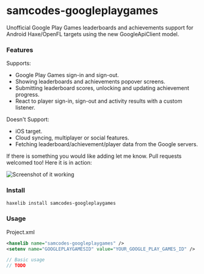# samcodes-googleplaygames

Unofficial Google Play Games leaderboards and achievements support for Android Haxe/OpenFL targets using the new GoogleApiClient model.

### Features ###

Supports:
* Google Play Games sign-in and sign-out.
* Showing leaderboards and achievements popover screens.
* Submitting leaderboard scores, unlocking and updating achievement progress.
* React to player sign-in, sign-out and activity results with a custom listener.

Doesn't Support:
* iOS target.
* Cloud syncing, multiplayer or social features.
* Fetching leaderboard/achievement/player data from the Google servers.

If there is something you would like adding let me know. Pull requests welcomed too! Here it is in action:
	
![Screenshot of it working](https://github.com/Tw1ddle/samcodes-googleplaygames/blob/master/screenshots/screen1.png?raw=true "Screenshot")

### Install ###

```bash
haxelib install samcodes-googleplaygames
```

### Usage ###

Project.xml
```xml
<haxelib name="samcodes-googleplaygames" />
<setenv name="GOOGLEPLAYGAMESID" value="YOUR_GOOGLE_PLAY_GAMES_ID" />
```

```haxe
// Basic usage
// TODO
```